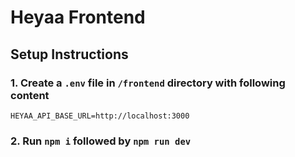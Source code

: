 # Heyaa Frontend

## Setup Instructions

### 1. Create a `.env` file in `/frontend` directory with following content

```
HEYAA_API_BASE_URL=http://localhost:3000
```

### 2. Run `npm i` followed by `npm run dev`
